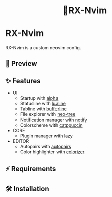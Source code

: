 <h1 align = "center">🚀RX-Nvim</h1>

# RX-Nvim

RX-Nvim is a custom neovim config.

## 🌟 Preview

## ✨ Features

- UI
  - Startup with [alpha](https://github.com/goolord/alpha-nvim)
  - Statusline with [lualine](https://github.com/nvim-lualine/lualine.nvim)
  - Tabline with [bufferline](https://github.com/akinsho/bufferline.nvim)
  - File explorer with [neo-tree](https://github.com/nvim-neo-tree/neo-tree.nvim)
  - Notification manager with [notify](https://github.com/rcarriga/nvim-notify)
  - Colorscheme with [catppuccin](https://github.com/catppuccin/nvim)
- CORE
  - Plugin manager with [lazy](https://github.com/folke/lazy.nvim)
- EDITOR
  - Autopairs with [autopairs](https://github.com/windwp/nvim-autopairs)
  - Color highlighter with [colorizer](https://github.com/NvChad/nvim-colorizer.lua)

## ⚡ Requirements

## 🛠 Installation
